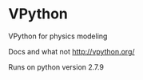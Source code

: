 # VPython
VPython for physics modeling

Docs and what not http://vpython.org/

Runs on python version 2.7.9
